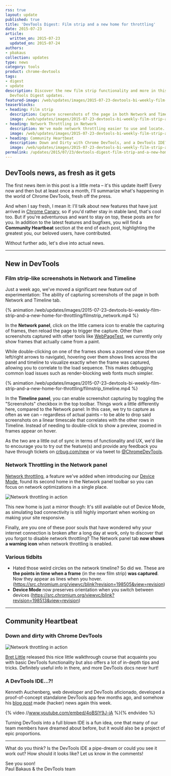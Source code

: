 ```yaml
---
rss: true
layout: update
published: true
title: 'DevTools Digest: Film strip and a new home for throttling'
date: 2015-07-23
article:
  written_on: 2015-07-23
  updated_on: 2015-07-24
authors:
- pbakaus
collection: updates
type: news
category: tools
product: chrome-devtools
tags:
- digest
- update
description: Discover the new film strip functionality and more in this first of many
  DevTools Digest updates.
featured-image: /web/updates/images/2015-07-23-devtools-bi-weekly-film-strip-and-a-new-home-for-throttling/featured.png
teaserblocks:
- heading: Film strip
  description: Capture screenshots of the page in both Network and Timeline.
  image: /web/updates/images/2015-07-23-devtools-bi-weekly-film-strip-and-a-new-home-for-throttling/teaser1.jpg
- heading: Network Throttling in Network
  description: We've made network throttling easier to use and locate.
  image: /web/updates/images/2015-07-23-devtools-bi-weekly-film-strip-and-a-new-home-for-throttling/teaser2.jpg
- heading: Community Heartbeat
  description: Down and Dirty with Chrome DevTools, and a DevTools IDE?!
  image: /web/updates/images/2015-07-23-devtools-bi-weekly-film-strip-and-a-new-home-for-throttling/teaser3.jpg
permalink: /updates/2015/07/23/devtools-digest-film-strip-and-a-new-home-for-throttling.html
---
```

## DevTools news, as fresh as it gets

The first news item in this post is a little meta – it's this update 
itself! Every now and then but at least once a month, I'll summarize what's happening in the world of Chrome 
DevTools, fresh off the press.

And when I say fresh, I mean it: I'll talk about new features that have just 
arrived in [Chrome Canary](https://www.google.com/chrome/browser/canary.html), 
so if you'd rather stay in stable land, that's cool too. But if you're 
adventurous and want to stay on top, these posts are for you. In addition to the 
latest features and bugfixes, you will find a **Community Heartbeat** section at 
the end of each post, highlighting the greatest you, our beloved users, have 
contributed.

Without further ado, let's dive into actual news.

- - -

## New in DevTools

### Film strip-like screenshots in Network and Timeline

Just a week ago, we've moved a significant new feature out of experimentation: 
The ability of capturing screenshots of the page in both Network and Timeline 
tab.

{% animation /web/updates/images/2015-07-23-devtools-bi-weekly-film-strip-and-a-new-home-for-throttling/filmstrip_network.mp4 %}

In the **Network panel**, click on the little camera icon to enable the 
capturing of frames, then reload the page to trigger the capture. Other than 
screenshots captured with other tools like 
[WebPageTest](http://webpagetest.org), we currently only show frames that 
actually came from a paint.

While double-clicking on one of the frames shows a zoomed view (then use 
left/right arrows to navigate), hovering over them shows lines across the panel 
and timeline to visualize exactly when the frame was captured, allowing you to 
correlate to the load sequence. This makes debugging common load issues such as 
render-blocking web fonts much simpler.

{% animation /web/updates/images/2015-07-23-devtools-bi-weekly-film-strip-and-a-new-home-for-throttling/filmstrip_timeline.mp4 %}

In the **Timeline panel**, you can enable screenshot capturing by toggling the 
"Screenshots" checkbox in the top toolbar. Things work a little differently 
here, compared to the Network panel: In this case, we try to capture as often as 
we can – regardless of actual paints – to be able to drop said screenshots on a 
linear timescale that correlates with the other rows in Timeline. Instead of 
needing to double-click to show a preview, zoomed in frames appear on hover.

As the two are a little out of sync in terms of functionality and UX, we'd like 
to encourage you to try out the feature(s) and provide any feedback you have 
through tickets on [crbug.com/new](http://crbug.com/new) or via tweet to 
[@ChromeDevTools](https://twitter.com/ChromeDevTools).

### Network Throttling in the Network panel

[Network 
throttling](https://developer.chrome.com/devtools/docs/device-mode#network-conditions), 
a feature we've added when introducing our [Device 
Mode](https://developer.chrome.com/devtools/docs/device-mode), found its second 
home in the Network panel toolbar so you can focus on network optimizations in a 
single place.

![Network throttling in action](/web/updates/images/2015-07-23-devtools-bi-weekly-film-strip-and-a-new-home-for-throttling/network_throttling.png)

This new home is just a mirror though: It's still available out of Device Mode, 
as simulating bad connectivity is still highly important when working on making 
your site responsive.

Finally, are you one of these poor souls that have wondered why your internet 
connection is broken after a long day at work, only to discover that you forgot 
to disable network throttling? The Network panel tab **now shows a warning 
icon** when network throttling is enabled.

### Various tidbits

* Hated those weird circles on the network timeline? So did we. These are **the 
  points in time when a frame** (in the new film strip) **was captured**. Now 
  they appear as lines when you hover. 
  (https://src.chromium.org/viewvc/blink?revision=198505&view=revision)
* **Device Mode** now preserves orientation when you switch between devices 
  (https://src.chromium.org/viewvc/blink?revision=198513&view=revision)

- - -

## Community Heartbeat

### Down and dirty with Chrome DevTools

![Network throttling in action](/web/updates/images/2015-07-23-devtools-bi-weekly-film-strip-and-a-new-home-for-throttling/down_and_dirty.png)

[Bret Little](https://twitter.com/little_bret) released this nice little 
walkthrough course that acquaints you with basic DevTools functionality but also 
offers a lot of in-depth tips and tricks. Definitely useful info in there, and 
more DevTools docs never hurt!

### A DevTools IDE…?!

Kenneth Auchenberg, web developer and DevTools aficionado,  developed a 
proof-of-concept standalone DevTools app few months ago, and somehow his [blog 
post](https://kenneth.io/blog/2014/12/28/taking-chrome-devtools-outside-the-browser) 
made (hacker) news again this week.

{% video //www.youtube.com/embed/4oBSlY9J-iA %}{% endvideo %}

Turning DevTools into a full blown IDE is a fun idea, one that many of our team 
members have dreamed about before, but it would also be a project of epic 
proportions.

- - -

What do you think? Is the DevTools IDE a pipe-dream or could you see it work 
out? How should it looks like? Let us know in the comments!

See you soon!  
Paul Bakaus & the DevTools team